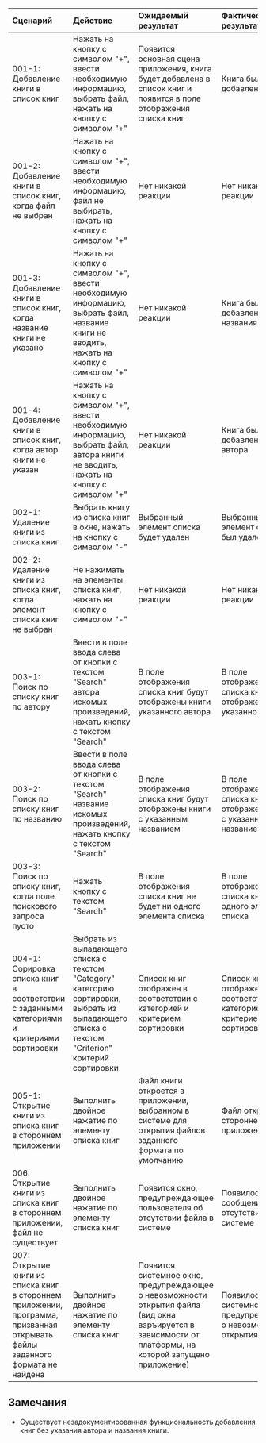 |Сценарий|Действие|Ожидаемый результат|Фактический результат| Оценка|
|:---|:---|:---|:---|:---|
|001-1: Добавление книги в список книг| Нажать на кнопку с символом "+", ввести необходимую информацию, выбрать файл, нажать на кнопку с символом "+"| Появится основная сцена приложения, книга будет добавлена в список книг и появится в поле отображения списка книг| Книга была добавлена | Пройден|
|001-2: Добавление книги в список книг, когда файл не выбран| Нажать на кнопку с символом "+", ввести необходимую информацию, файл не выбирать, нажать на кнопку с символом "+"| Нет никакой реакции| Нет никакой реакции | Пройден |
|001-3: Добавление книги в список книг, когда название книги не указано|Нажать на кнопку с символом "+", ввести необходимую информацию, выбрать файл, название книги не вводить, нажать на кнопку с символом "+"|Нет никакой реакции | Книга была добавлена без названия | Не пройден |
|001-4: Добавление книги в список книг, когда автор книги не указан|Нажать на кнопку с символом "+", ввести необходимую информацию, выбрать файл, автора книги не вводить, нажать на кнопку с символом "+"|Нет никакой реакции | Книга была добавлена без автора | Не пройден |
|002-1: Удаление книги из списка книг| Выбрать книгу из списка книг в окне, нажать на кнопку с символом "-"| Выбранный элемент списка будет удален| Выбранный элемент списка был удален | Пройден |
|002-2: Удаление книги из списка книг, когда элемент списка книг не выбран| Не нажимать на элементы списка книг, нажать на кнопку с символом "-"| Нет никакой реакции| Нет никакой реакции | Пройден |
|003-1: Поиск по списку книг по автору| Ввести в поле ввода слева от кнопки с текстом "Search" автора искомых произведений, нажать кнопку с текстом "Search" |В поле отображения списка книг будут отображены книги указанного автора| В поле отображения списка книг отображены книги указанного автора | Пройден|
|003-2: Поиск по списку книг по названию| Ввести в поле ввода слева от кнопки с текстом "Search" название искомых произведений, нажать кнопку с текстом "Search" |В поле отображения списка книг будут отображены книги с указанным названием|В поле отображения списка книг отображены книги с указанным названием| Пройден|
|003-3: Поиск по списку книг, когда поле поискового запроса пусто| Нажать кнопку с текстом "Search" |В поле отображения списка книг не будет ни одного элемента списка|В поле отображения списка книг нет ни одного элемента списка| Пройден|
|004-1: Сорировка списка книг в соответствии с заданными категориями и критериями сортировки| Выбрать из выпадающего списка с текстом "Category" категорию сортировки, выбрать из выпадающего списка с текстом "Criterion" критерий сортировки|Список книг отображен в соответствии с категорией и критерием сортировки|Список книг отображен в соответствии с категорией и критерием сортировки|Пройден|
|005-1: Открытие книги из списка книг в стороннем приложении| Выполнить двойное нажатие по элементу списка книг|Файл книги откроется в приложении, выбранном в системе для открытия файлов заданного формата по умолчанию|Файл открыт в стороннем приложении|Пройден|
|006: Открытие книги из списка книг в стороннем приложении, файл не существует| Выполнить двойное нажатие по элементу списка книг|Появится окно, предупреждающее пользователя об отсутствии файла в системе|Появилось сообщении об отсутствии файла в системе| Пройден|
|007: Открытие книги из списка книг в стороннем приложении, программа, призванная открывать файлы заданного формата не найдена| Выполнить двойное нажатие по элементу списка книг|Появится системное окно, предупреждающее о невозможности открытия файла (вид окна варъируется в зависимости от платформы, на которой запущено приложение)|Появилось системное окно, предупреждающее о невозможности открытия файла| Пройден|
## Замечания
* Существует незадокументированная функциональность добавления книг без указания автора и названия книги.
